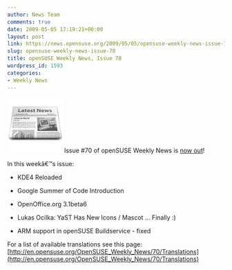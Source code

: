 ```yaml
---
author: News Team
comments: true
date: 2009-05-05 17:19:21+00:00
layout: post
link: https://news.opensuse.org/2009/05/05/opensuse-weekly-news-issue-70/
slug: opensuse-weekly-news-issue-70
title: openSUSE Weekly News, Issue 70
wordpress_id: 1593
categories:
- Weekly News
---
```


![news](/wp-content/uploads/2007/11/knewsticker.png) Issue #70 of openSUSE Weekly News is [now out](http://en.opensuse.org/OpenSUSE_Weekly_News/70)!  
  

In this weekâ€™s issue:
 

  *   KDE4 Reloaded

  *   Google Summer of Code Introduction

  *   OpenOffice.org 3.1beta6

  *   Lukas Ocilka: YaST Has New Icons / Mascot ... Finally :)

  *   ARM support in openSUSE Buildservice - fixed




For a list of available translations see this page:
[http://en.opensuse.org/OpenSUSE_Weekly_News/70/Translations](http://en.opensuse.org/OpenSUSE_Weekly_News/70/Translations)
